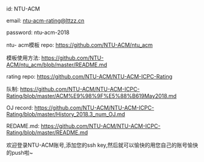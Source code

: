 id: NTU-ACM

email: [ntu-acm-rating@lttzz.cn](https://mail.google.com/mail/?view=cm&fs=1&tf=1&to=ntu-acm-rating@lttzz.cn)

password: ntu-acm-2018



ntu- acm模板 repo: https://github.com/NTU-ACM/ntu_acm

模板使用方法: https://github.com/NTU-ACM/ntu_acm/blob/master/README.md



rating repo:  https://github.com/NTU-ACM/NTU-ACM-ICPC-Rating

队制: https://github.com/NTU-ACM/NTU-ACM-ICPC-Rating/blob/master/ACM%E9%98%9F%E5%88%B619May2018.md

OJ record: https://github.com/NTU-ACM/NTU-ACM-ICPC-Rating/blob/master/History_2018.3_num_OJ.md

REDAME.md: https://github.com/NTU-ACM/NTU-ACM-ICPC-Rating/blob/master/README.md



欢迎登录NTU-ACM账号,添加您的ssh key,然后就可以愉快的用您自己的账号愉快的push啦~